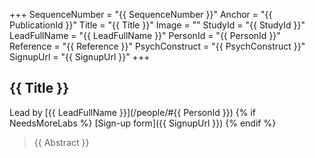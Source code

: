 +++
SequenceNumber = "{{ SequenceNumber }}"
Anchor = "{{ PublicationId }}"
Title = "{{ Title }}"
Image = ""
StudyId = "{{ StudyId }}"
LeadFullName = "{{ LeadFullName }}"
PersonId = "{{ PersonId }}"
Reference = "{{ Reference }}"
PsychConstruct = "{{ PsychConstruct }}"
SignupUrl = "{{ SignupUrl }}"
+++


## <a name="{{ StudyId }}"> {{ Title }}


Lead by [{{ LeadFullName }}](/people/#{{ PersonId }})
{% if NeedsMoreLabs %}
[Sign-up form]({{ SignupUrl }})
{% endif %}

> {{ Abstract }}